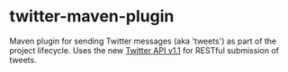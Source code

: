 twitter-maven-plugin
====================

Maven plugin for sending Twitter messages (aka 'tweets') as part of the project lifecycle.
Uses the new [Twitter API v1.1](https://dev.twitter.com/docs/api/1.1) for RESTful submission of tweets.
